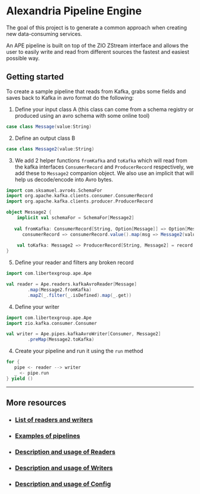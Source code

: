 # Alexandria Pipeline Engine

The goal of this project is to generate a common approach when creating new data-consuming services.

An APE pipeline is built on top of the ZIO ZStream interface and allows the user to easily write and read from 
different sources the fastest and easiest possible way.

## Getting started
To create a sample pipeline that reads from Kafka, grabs some fields and saves back to Kafka in avro format do the 
following:

1. Define your input class A (this class can come from a schema registry or produced using an avro schema with some 
   online tool)
```scala
case class Message(value:String)
```
2. Define an output class B
```scala
case class Message2(value:String)
```
3. We add 2 helper functions `fromKafka` and `toKafka` which will read from the kafka interfaces `ConsumerRecord` 
   and `ProducerRecord` respectively, we add these to `Message2` companion object. We also use an implicit that will 
   help us decode/encode into Avro bytes.
```scala
import com.sksamuel.avro4s.SchemaFor
import org.apache.kafka.clients.consumer.ConsumerRecord
import org.apache.kafka.clients.producer.ProducerRecord

object Message2 {
    implicit val schemaFor = SchemaFor[Message2]
    
   val fromKafka: ConsumerRecord[String, Option[Message]] => Option[Message2] =
      consumerRecord => consumerRecord.value().map(msg => Message2(value = msg.value))
   
    val toKafka: Message2 => ProducerRecord[String, Message2] = record => new ProducerRecord("", record)
}
```
5. Define your reader and filters any broken record
```scala
import com.libertexgroup.ape.Ape

val reader = Ape.readers.kafkaAvroReader[Message]
        .map(Message2.fromKafka)
        .mapZ(_.filter(_.isDefined).map(_.get))
```
4. Define your writer
```scala
import com.libertexgroup.ape.Ape
import zio.kafka.consumer.Consumer

val writer = Ape.pipes.kafkaAvroWriter[Consumer, Message2]
        .preMap(Message2.toKafka)
```
4. Create your pipeline and run it using the `run` method
```scala
for {
   pipe <- reader --> writer
   _ <- pipe.run
} yield ()
```
--------
More resources
--------
 - ### [List of readers and writers](docs/ReadersWritetsList.md)
 - ### [Examples of pipelines](docs/examples/Example1.md)
 - ### [Description and usage of Readers](docs/Readers.md)
 - ### [Description and usage of Writers](docs/Pipes.md)
 - ### [Description and usage of Config](docs/Configs.md)